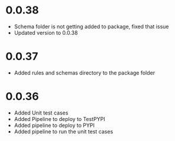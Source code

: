 # 0.0.38

- Schema folder is not getting added to package, fixed that issue
- Updated version to 0.0.38

# 0.0.37

- Added rules and schemas directory to the package folder


# 0.0.36

- Added Unit test cases
- Added Pipeline to deploy to TestPYPI
- Added pipeline to deploy to PYPI
- Added pipeline to run the unit test cases
